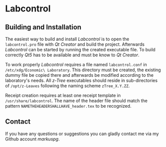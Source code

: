 # Labcontrol

## Building and Installation

The easiest way to build and install _Labcontrol_ is to open the `labcontrol.pro` file with _Qt Creator_ and build the project. Afterwards _Labcontrol_ can be started by running the created executable file. To build correctly _Qt5_ has to be available and must be know to _Qt Creator_.

To work properly _Labcontrol_ requires a file named `labcontrol.conf` in `/etc/xdg/Economic\ Laboratory`. This directory must be created, the existing dummy file be copied there and afterwards be modified according to the laboratory's needs. All _z-Tree_ executables should reside in sub-directories of `/opt/z-Leaves` following the naming scheme `zTree_X.Y.ZZ`.

Receipt creation requires at least one receipt template in `/usr/share/labcontrol`. The name of the header file should match the pattern `NAMETHEHEADERSHALLHAVE_header.tex` to be recognized.

## Contact

If you have any questions or suggestions you can gladly contact me via my Github account _markuspg_.
